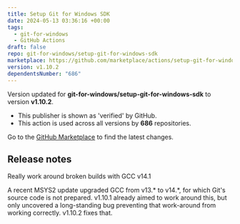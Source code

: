 ```yaml
---
title: Setup Git for Windows SDK
date: 2024-05-13 03:36:16 +00:00
tags:
  - git-for-windows
  - GitHub Actions
draft: false
repo: git-for-windows/setup-git-for-windows-sdk
marketplace: https://github.com/marketplace/actions/setup-git-for-windows-sdk
version: v1.10.2
dependentsNumber: "686"
---
```



Version updated for **git-for-windows/setup-git-for-windows-sdk** to version **v1.10.2**.
- This publisher is shown as 'verified' by GitHub.
- This action is used across all versions by **686** repositories.

Go to the [GitHub Marketplace](https://github.com/marketplace/actions/setup-git-for-windows-sdk) to find the latest changes.

## Release notes

Really work around broken builds with GCC v14.1

A recent MSYS2 update upgraded GCC from v13.* to v14.*, for which Git's
source code is not prepared. v1.10.1 already aimed to work around this,
but only uncovered a long-standing bug preventing that work-around from
working correctly. v1.10.2 fixes that.

